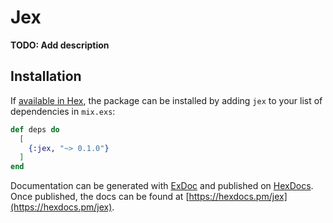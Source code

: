 # Jex

**TODO: Add description**

## Installation

If [available in Hex](https://hex.pm/docs/publish), the package can be installed
by adding `jex` to your list of dependencies in `mix.exs`:

```elixir
def deps do
  [
    {:jex, "~> 0.1.0"}
  ]
end
```

Documentation can be generated with
[ExDoc](https://github.com/elixir-lang/ex_doc) and published on
[HexDocs](https://hexdocs.pm). Once published, the docs can be found at
[https://hexdocs.pm/jex](https://hexdocs.pm/jex).
